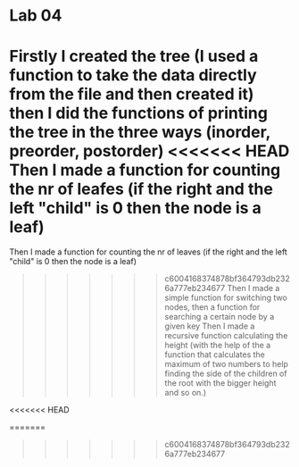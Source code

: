 # Lab 04
Firstly I created the tree (I used a function to take the data directly from the file and then created it) then I did the functions of 
printing the tree in the three ways (inorder, preorder, postorder) 
<<<<<<< HEAD
Then I made a function for counting the nr of leafes (if the right and the left "child" is 0 then the node is a leaf)
=======
Then I made a function for counting the nr of leaves (if the right and the left "child" is 0 then the node is a leaf)
>>>>>>> c6004168374878bf364793db2326a777eb234677
Then I made a simple function for switching two nodes, then a function for searching a certain node by a given key
Then I made a recursive function calculating the height (with the help of the a function that calculates the maximum of two numbers to help 
finding the side of the children of the root with the bigger height and so on.)
 
<<<<<<< HEAD


=======
>>>>>>> c6004168374878bf364793db2326a777eb234677
